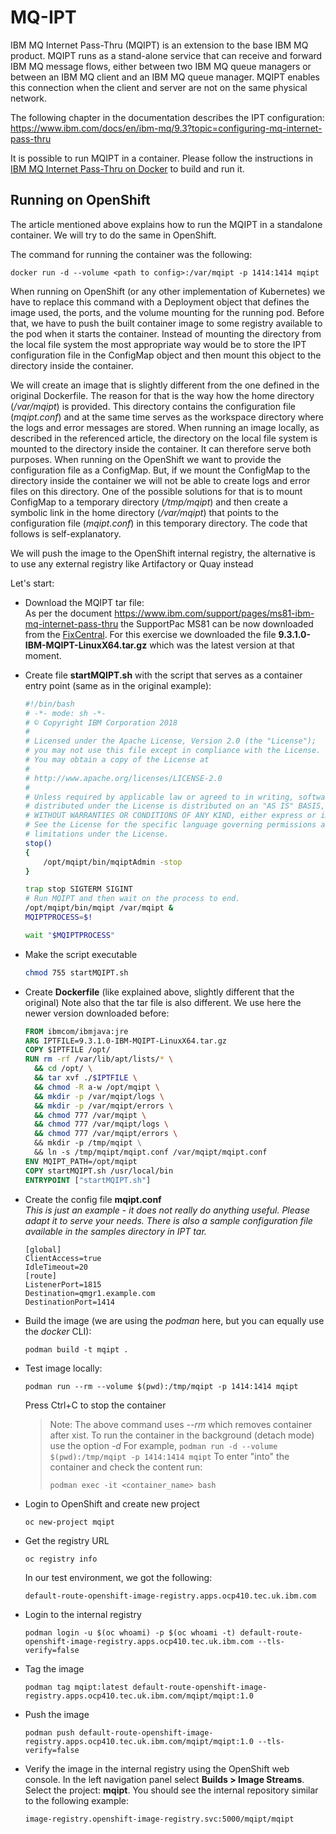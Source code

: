
# MQ-IPT


IBM MQ Internet Pass-Thru (MQIPT) is an extension to the base IBM MQ product. MQIPT runs as a stand-alone service that can receive and forward IBM MQ message flows, either between two IBM MQ queue managers or between an IBM MQ client and an IBM MQ queue manager. MQIPT enables this connection when the client and server are not on the same physical network.

The following chapter in the documentation describes the IPT configuration:
https://www.ibm.com/docs/en/ibm-mq/9.3?topic=configuring-mq-internet-pass-thru

It is possible to run MQIPT in a container. Please follow the instructions in [IBM MQ Internet Pass-Thru on Docker](https://github.com/ibm-messaging/mq-container/tree/master/incubating/mqipt) to build and run it. 

## Running on OpenShift

The article mentioned above explains how to run the MQIPT in a standalone container. We will try to do the same in OpenShift. 

The command for running the container was the following:
```
docker run -d --volume <path to config>:/var/mqipt -p 1414:1414 mqipt
```

When running on OpenShift (or any other implementation of Kubernetes) we have to replace this command with a Deployment object that defines the image used, the ports, and the volume mounting for the running pod. Before that, we have to push the built container image to some registry available to the pod when it starts the container. Instead of mounting the directory from the local file system the most appropriate way would be to store the IPT configuration file in the ConfigMap object and then mount this object to the directory inside the container.

We will create an image that is slightly different from the one defined in the original Dockerfile. The reason for that is the way how the home directory (*/var/mqipt*) is provided. This directory contains the configuration file (*mqipt.conf*) and at the same time serves as the workspace directory where the logs and error messages are stored. When running an image locally, as described in the referenced article, the directory on the local file system is mounted to the directory inside the container. It can therefore serve both purposes. When running on the OpenShift we want to provide the configuration file as a ConfigMap. But, if we mount the ConfigMap to the directory inside the container we will not be able to create logs and error files on this directory. One of the possible solutions for that is to mount ConfigMap to a temporary directory (*/tmp/mqipt*) and then create a symbolic link in the home directory (*/var/mqipt*) that points to the configuration file (*mqipt.conf*) in this temporary directory. The code that follows is self-explanatory.

We will push the image to the OpenShift internal registry, the alternative is to use any external registry like Artifactory or Quay instead

Let's start:

- Download the MQIPT tar file: <br>
  As per the document https://www.ibm.com/support/pages/ms81-ibm-mq-internet-pass-thru the SupportPac MS81 can be now downloaded from the [FixCentral](https://www.ibm.com/support/fixcentral/swg/selectFixes?parent=ibm~WebSphere&product=ibm/WebSphere/WebSphere+MQ&release=9.3.0.0&platform=All&function=fixid&fixids=*IBM-MQIPT*). For this exercise we downloaded the file **9.3.1.0-IBM-MQIPT-LinuxX64.tar.gz** which was the latest version at that moment.

- Create file  **startMQIPT.sh** with the script that serves as a container entry point (same as in the original example):
  ```sh
  #!/bin/bash
  # -*- mode: sh -*-
  # © Copyright IBM Corporation 2018
  #
  # Licensed under the Apache License, Version 2.0 (the "License");
  # you may not use this file except in compliance with the License.
  # You may obtain a copy of the License at
  #
  # http://www.apache.org/licenses/LICENSE-2.0
  #
  # Unless required by applicable law or agreed to in writing, software
  # distributed under the License is distributed on an "AS IS" BASIS,
  # WITHOUT WARRANTIES OR CONDITIONS OF ANY KIND, either express or implied.
  # See the License for the specific language governing permissions and
  # limitations under the License.
  stop()
  {
      /opt/mqipt/bin/mqiptAdmin -stop
  }

  trap stop SIGTERM SIGINT
  # Run MQIPT and then wait on the process to end.
  /opt/mqipt/bin/mqipt /var/mqipt &
  MQIPTPROCESS=$!

  wait "$MQIPTPROCESS"    
  ```

- Make the script executable
  ```sh
  chmod 755 startMQIPT.sh
  ```  

- Create **Dockerfile** (like explained above, slightly different that the original)
  Note also that the tar file is also different. We use here the newer version downloaded before:
  ```Dockerfile
  FROM ibmcom/ibmjava:jre
  ARG IPTFILE=9.3.1.0-IBM-MQIPT-LinuxX64.tar.gz
  COPY $IPTFILE /opt/
  RUN rm -rf /var/lib/apt/lists/* \
    && cd /opt/ \
    && tar xvf ./$IPTFILE \
    && chmod -R a-w /opt/mqipt \
    && mkdir -p /var/mqipt/logs \
    && mkdir -p /var/mqipt/errors \
    && chmod 777 /var/mqipt \
    && chmod 777 /var/mqipt/logs \
    && chmod 777 /var/mqipt/errors \      
    && mkdir -p /tmp/mqipt \
    && ln -s /tmp/mqipt/mqipt.conf /var/mqipt/mqipt.conf
  ENV MQIPT_PATH=/opt/mqipt
  COPY startMQIPT.sh /usr/local/bin
  ENTRYPOINT ["startMQIPT.sh"]    
  ```

- Create the config file **mqipt.conf** <br> 
  *This is just an example - it does not really do anything useful. Please adapt it to serve your needs. There is also a sample configuration file available in the samples directory in IPT tar.*
  ```
  [global]
  ClientAccess=true
  IdleTimeout=20
  [route]
  ListenerPort=1815
  Destination=qmgr1.example.com
  DestinationPort=1414
  ```  

- Build the image (we are using the *podman* here, but you can equally use the *docker* CLI):
  ```
  podman build -t mqipt .
  ```    

- Test image locally:
  ```
  podman run --rm --volume $(pwd):/tmp/mqipt -p 1414:1414 mqipt
  ```
  Press Ctrl+C to stop the container
  >Note:
  >The above command uses *--rm* which removes container after xist.
  >To run the container in the background (detach mode) use the option *-d*
  >For example, `podman run -d --volume $(pwd):/tmp/mqipt -p 1414:1414 mqipt`
  >To enter "into" the container and check the content run:
  >```
  >podman exec -it <container_name> bash
  >```

- Login to OpenShift and create new project
  ```
  oc new-project mqipt
  ```

- Get the registry URL
  ```
  oc registry info
  ```  
  In our test environment, we got the following:
  ```
  default-route-openshift-image-registry.apps.ocp410.tec.uk.ibm.com
  ```

- Login to the internal registry
  ```
  podman login -u $(oc whoami) -p $(oc whoami -t) default-route-openshift-image-registry.apps.ocp410.tec.uk.ibm.com --tls-verify=false
  ```

- Tag the image
  ```
  podman tag mqipt:latest default-route-openshift-image-registry.apps.ocp410.tec.uk.ibm.com/mqipt/mqipt:1.0
  ```

- Push the image
  ```
  podman push default-route-openshift-image-registry.apps.ocp410.tec.uk.ibm.com/mqipt/mqipt:1.0 --tls-verify=false
  ```

- Verify the image in the internal registry using the OpenShift web console. In the left navigation panel select **Builds > Image Streams**. Select the project: **mqipt**. You should see the internal repository similar to the following example: 
  ```
  image-registry.openshift-image-registry.svc:5000/mqipt/mqipt
  ```




















